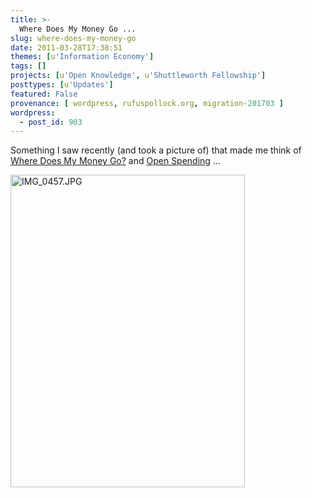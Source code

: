 ```yaml
---
title: >-
  Where Does My Money Go ...
slug: where-does-my-money-go
date: 2011-03-28T17:38:51
themes: [u'Information Economy']
tags: []
projects: [u'Open Knowledge', u'Shuttleworth Fellowship']
posttypes: [u'Updates']
featured: False
provenance: [ wordpress, rufuspollock.org, migration-201703 ]
wordpress:
  - post_id: 903
---
```


Something I saw recently (and took a picture of) that made me think of <a href="http://wheredoesmymoneygo.org/">Where Does My Money Go?</a> and <a href="http://openspending.org/">Open Spending</a> ...

<a href="http://www.flickr.com/photos/okfn/5565111232/" title="IMG_0457.JPG by okfn, on Flickr"><img src="http://farm6.static.flickr.com/5095/5565111232_63f07d3811.jpg" width="375" height="500" alt="IMG_0457.JPG" /></a>

